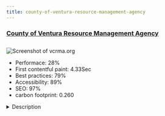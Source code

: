 ```yaml
---
title: county-of-ventura-resource-management-agency
---
```


<div style="height: 3rem">
  <a href="https://vcrma.org"><h3>County of Ventura Resource Management Agency</h3></a>
</div>
<img loading="lazy" src="/images/thumbs/vcrma.org.jpg" alt="Screenshot of vcrma.org" />
<ul>
  <li>Performace: 28%</li>
  <li>
    First contentful paint:
    4.33Sec
  </li>
  <li>Best practices: 79%</li>
  <li>Accessibility: 89%</li>
  <li>SEO: 97%</li>
  <li>carbon footprint: 0.260</li>
</ul>
<details>
  <summary>Description</summary>
  <p>County of Ventura Resource Management Agency serves the one million residents of Ventura County. Located on the beautiful Pacific Ocean of Southern California, Ventura County is known for its outstanding livability and access to recreation: surfing, hiking, kayaking, biking, or just relaxing at the beach by the beautiful Pacific Ocean.
vcrma.org is the focal point for Environmental Health, Planning, Building and Safety, Code Compliance and Weights and Measures Divisions that help our customers obtain permits, ensure safe food and water, maintain livability and provide helpful pertinent information.vcrma.org was built using the Inspiretheme.com Oxygen template built on Gantry 5 framework. After looking at various CMS products: WordPress, Drupal, and Sitefinity, Joomla was chosen due to its robust features, ease of use, and available extensions and resources.
Inspiretheme.com offered tremendous support throughout the development of the website and using Gantry 5 with its available Atoms and Particles made building our site a pleasure.
Joomla is truly a fantastic CMS and our staff editors and contributors enjoy the ease of use in updating content. Our admins love the great tools provided and are extremely happy with the product.</p>
</details>

